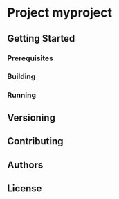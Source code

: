 # Project myproject

<!-- Write one paragraph of this project description here -->

## Getting Started

### Prerequisites

<!-- Describe packages, tools and everything we needed here -->

### Building

<!-- Describe how to build this project -->

### Running

<!-- Describe how to run this project -->

## Versioning

<!-- Place versions of this project and write comments for every version -->

## Contributing

<!-- Tell others how to contribute this project -->

## Authors

<!-- Put authors here -->

## License

<!-- A link to license file -->

